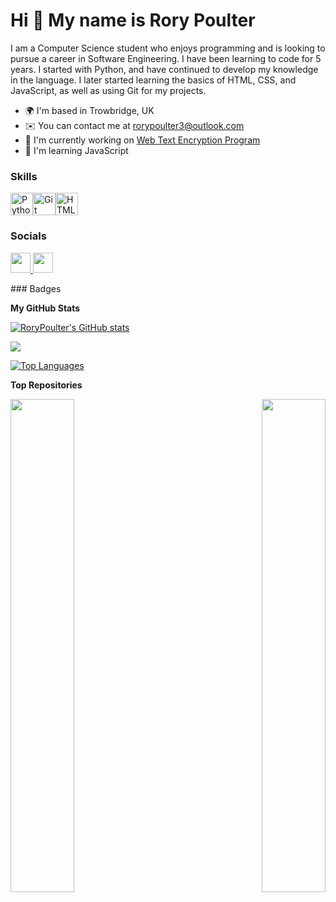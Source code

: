 Hi 👋 My name is Rory Poulter
=============================

I am a Computer Science student who enjoys programming and is looking to pursue a career in Software Engineering. I have been learning to code for 5 years. I started with Python, and have continued to develop my knowledge in the language. I later started learning the basics of HTML, CSS, and JavaScript, as well as using Git for my projects.

* 🌍  I'm based in Trowbridge, UK
* ✉️  You can contact me at [rorypoulter3@outlook.com](mailto:rorypoulter3@outlook.com)
* 🚀  I'm currently working on [Web Text Encryption Program](http://github.com/RoryPoulter/Web-Encryption-Program)
* 🧠  I'm learning JavaScript

### Skills

<p align="left">
<a href="https://www.python.org/" target="_blank" rel="noreferrer"><img src="https://raw.githubusercontent.com/danielcranney/readme-generator/main/public/icons/skills/python-colored.svg" width="36" height="36" alt="Python" /></a><a href="https://git-scm.com/" target="_blank" rel="noreferrer"><img src="https://raw.githubusercontent.com/danielcranney/readme-generator/main/public/icons/skills/git-colored.svg" width="36" height="36" alt="Git" /></a><a href="https://developer.mozilla.org/en-US/docs/Glossary/HTML5" target="_blank" rel="noreferrer"><img src="https://raw.githubusercontent.com/danielcranney/readme-generator/main/public/icons/skills/html5-colored.svg" width="36" height="36" alt="HTML5" /></a>
</p>

### Socials

<p align="left"> <a href="https://www.github.com/RoryPoulter" target="_blank" rel="noreferrer"> <picture> <source media="(prefers-color-scheme: dark)" srcset="https://raw.githubusercontent.com/danielcranney/readme-generator/main/public/icons/socials/github-dark.svg" /> <source media="(prefers-color-scheme: light)" srcset="https://raw.githubusercontent.com/danielcranney/readme-generator/main/public/icons/socials/github.svg" /> <img src="https://raw.githubusercontent.com/danielcranney/readme-generator/main/public/icons/socials/github.svg" width="32" height="32" /> </picture> </a> <a href="https://www.linkedin.com/in/rory-poulter/" target="_blank" rel="noreferrer"> <picture> <source media="(prefers-color-scheme: dark)" srcset="https://raw.githubusercontent.com/danielcranney/readme-generator/main/public/icons/socials/linkedin-dark.svg" /> <source media="(prefers-color-scheme: light)" srcset="https://raw.githubusercontent.com/danielcranney/readme-generator/main/public/icons/socials/linkedin.svg" /> <img src="https://raw.githubusercontent.com/danielcranney/readme-generator/main/public/icons/socials/linkedin.svg" width="32" height="32" /> </picture> </a></p>
### Badges

<b>My GitHub Stats</b>

<a href="http://www.github.com/RoryPoulter"><img src="https://github-readme-stats.vercel.app/api?username=RoryPoulter&show_icons=true&hide=stars,&count_private=true&title_color=3382ed&text_color=ffffff&icon_color=3382ed&bg_color=27272a&hide_border=true&show_icons=true" alt="RoryPoulter's GitHub stats" /></a>

<a href="http://www.github.com/RoryPoulter"><img src="https://github-readme-streak-stats.herokuapp.com/?user=RoryPoulter&stroke=ffffff&background=27272a&ring=3382ed&fire=3382ed&currStreakNum=ffffff&currStreakLabel=3382ed&sideNums=ffffff&sideLabels=ffffff&dates=ffffff&hide_border=true" /></a>

<a href="https://github.com/RoryPoulter" align="left"><img src="https://github-readme-stats.vercel.app/api/top-langs/?username=RoryPoulter&langs_count=10&title_color=3382ed&text_color=ffffff&icon_color=3382ed&bg_color=27272a&hide_border=true&locale=en&custom_title=Top%20%Languages" alt="Top Languages" /></a>

<b>Top Repositories</b>

<div width="100%" align="center"><a href="https://github.com/RoryPoulter/A-Level-Project" align="left"><img align="left" width="45%" src="https://github-readme-stats.vercel.app/api/pin/?username=RoryPoulter&repo=A-Level-Project&title_color=3382ed&text_color=ffffff&icon_color=3382ed&bg_color=27272a&hide_border=true&locale=en" /></a><a href="https://github.com/RoryPoulter/Web-Encryption-Program" align="right"><img align="right" width="45%" src="https://github-readme-stats.vercel.app/api/pin/?username=RoryPoulter&repo=Web-Encryption-Program&title_color=3382ed&text_color=ffffff&icon_color=3382ed&bg_color=27272a&hide_border=true&locale=en" /></a></div><br /><br /><br /><br /><br /><br /><br />
